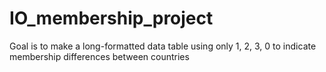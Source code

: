 # IO_membership_project

Goal is to make a long-formatted data table using only 1, 2, 3, 0 to indicate membership differences between countries 
